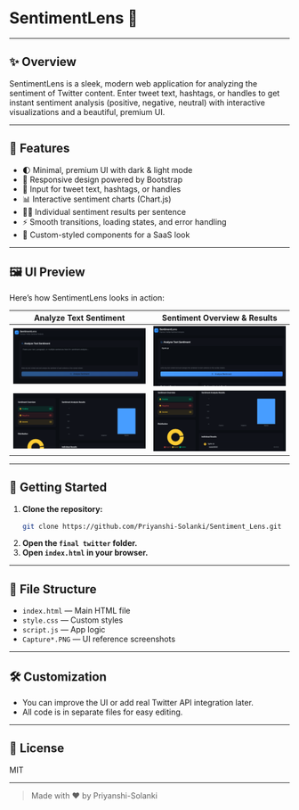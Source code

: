# SentimentLens 🚀

---

## ✨ Overview
SentimentLens is a sleek, modern web application for analyzing the sentiment of Twitter content. Enter tweet text, hashtags, or handles to get instant sentiment analysis (positive, negative, neutral) with interactive visualizations and a beautiful, premium UI.

---

## 🌟 Features
- 🌓 Minimal, premium UI with dark & light mode
- 📱 Responsive design powered by Bootstrap
- 📝 Input for tweet text, hashtags, or handles
- 📊 Interactive sentiment charts (Chart.js)
- 🧑‍💻 Individual sentiment results per sentence
- ⚡ Smooth transitions, loading states, and error handling
- 🎨 Custom-styled components for a SaaS look

---

## 🖼️ UI Preview
Here’s how SentimentLens looks in action:

| Analyze Text Sentiment | Sentiment Overview & Results |
|:----------------------:|:---------------------------:|
| ![Analyze Text](Capture.PNG) | ![Overview](Capture2.PNG) |
| ![Results](Capture3.PNG) | ![Distribution](Capture4.PNG) |

---

## 🚀 Getting Started
1. **Clone the repository:**
   ```bash
   git clone https://github.com/Priyanshi-Solanki/Sentiment_Lens.git
   ```
2. **Open the `final twitter` folder.**
3. **Open `index.html` in your browser.**

---

## 📂 File Structure
- `index.html` — Main HTML file
- `style.css` — Custom styles
- `script.js` — App logic
- `Capture*.PNG` — UI reference screenshots

---

## 🛠️ Customization
- You can improve the UI or add real Twitter API integration later.
- All code is in separate files for easy editing.

---

## 📄 License
MIT

---

> Made with ❤️ by Priyanshi-Solanki
